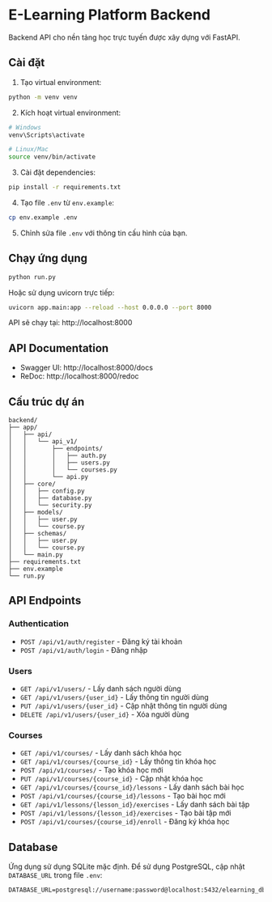 # E-Learning Platform Backend

Backend API cho nền tảng học trực tuyến được xây dựng với FastAPI.

## Cài đặt

1. Tạo virtual environment:
```bash
python -m venv venv
```

2. Kích hoạt virtual environment:
```bash
# Windows
venv\Scripts\activate

# Linux/Mac
source venv/bin/activate
```

3. Cài đặt dependencies:
```bash
pip install -r requirements.txt
```

4. Tạo file `.env` từ `env.example`:
```bash
cp env.example .env
```

5. Chỉnh sửa file `.env` với thông tin cấu hình của bạn.

## Chạy ứng dụng

```bash
python run.py
```

Hoặc sử dụng uvicorn trực tiếp:
```bash
uvicorn app.main:app --reload --host 0.0.0.0 --port 8000
```

API sẽ chạy tại: http://localhost:8000

## API Documentation

- Swagger UI: http://localhost:8000/docs
- ReDoc: http://localhost:8000/redoc

## Cấu trúc dự án

```
backend/
├── app/
│   ├── api/
│   │   └── api_v1/
│   │       ├── endpoints/
│   │       │   ├── auth.py
│   │       │   ├── users.py
│   │       │   └── courses.py
│   │       └── api.py
│   ├── core/
│   │   ├── config.py
│   │   ├── database.py
│   │   └── security.py
│   ├── models/
│   │   ├── user.py
│   │   └── course.py
│   ├── schemas/
│   │   ├── user.py
│   │   └── course.py
│   └── main.py
├── requirements.txt
├── env.example
└── run.py
```

## API Endpoints

### Authentication
- `POST /api/v1/auth/register` - Đăng ký tài khoản
- `POST /api/v1/auth/login` - Đăng nhập

### Users
- `GET /api/v1/users/` - Lấy danh sách người dùng
- `GET /api/v1/users/{user_id}` - Lấy thông tin người dùng
- `PUT /api/v1/users/{user_id}` - Cập nhật thông tin người dùng
- `DELETE /api/v1/users/{user_id}` - Xóa người dùng

### Courses
- `GET /api/v1/courses/` - Lấy danh sách khóa học
- `GET /api/v1/courses/{course_id}` - Lấy thông tin khóa học
- `POST /api/v1/courses/` - Tạo khóa học mới
- `PUT /api/v1/courses/{course_id}` - Cập nhật khóa học
- `GET /api/v1/courses/{course_id}/lessons` - Lấy danh sách bài học
- `POST /api/v1/courses/{course_id}/lessons` - Tạo bài học mới
- `GET /api/v1/lessons/{lesson_id}/exercises` - Lấy danh sách bài tập
- `POST /api/v1/lessons/{lesson_id}/exercises` - Tạo bài tập mới
- `POST /api/v1/courses/{course_id}/enroll` - Đăng ký khóa học

## Database

Ứng dụng sử dụng SQLite mặc định. Để sử dụng PostgreSQL, cập nhật `DATABASE_URL` trong file `.env`:

```
DATABASE_URL=postgresql://username:password@localhost:5432/elearning_db
```
